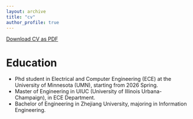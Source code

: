 ```yaml
---
layout: archive
title: "cv"
author_profile: true
---
```


[Download CV as PDF](../files/Jiajun_cv.pdf)

Education
======

* Phd student in Electrical and Computer Engineering (ECE) at the University of Minnesota (UMN), starting from 2026 Spring.
* Master of Engineering in UIUC (University of Illinois Urbana-Champaign), in ECE Department.
* Bachelor of Engineering in Zhejiang University, majoring in Information Engineering.


